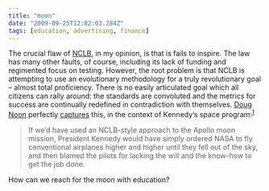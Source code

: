 ```yaml
---
title: "moon"
date: "2009-09-25T12:02:03.284Z"
tags: [education, advertising, finance]
---
```


<p>The crucial flaw of <a href="http://en.wikipedia.org/wiki/NCLB"><span class="caps">NCLB</span></a>, in my opinion, is that is fails to inspire. The law has many other faults, of course, including its lack of funding and regimented focus on testing. However, the root problem is that <span class="caps">NCLB</span> is attempting to use an evolutionary methodology for a truly revolutionary goal &#x2013; almost total proficiency. There is no easily articulated goal which all citizens can rally around: the standards are convoluted and the metrics for success are continually redefined in contradiction with themselves. <a href="http://borderland.northernattitude.org/">Doug Noon</a> perfectly <a href="http://borderland.northernattitude.org/2008/11/13/assessments-for-learning/">captures</a> this, in the context of Kennedy&#x2019;s space program:<sup class="footnote-link" id="footnote-link-151-1"><a href="http://newlyancient.com/2008/11/20/moon#footnote-151-1" rel="footnote">1</a></sup></p>
<blockquote>If we&#x2019;d have used an <span class="caps">NCLB</span>-style approach to the Apollo moon mission, President Kennedy would have simply ordered <span class="caps">NASA</span> to fly conventional airplanes higher and higher until they fell out of the sky, and then blamed the pilots for lacking the will and the know-how to get the job done.</blockquote>
<p>How can we reach for the moon with&#xA0;education?</p>
